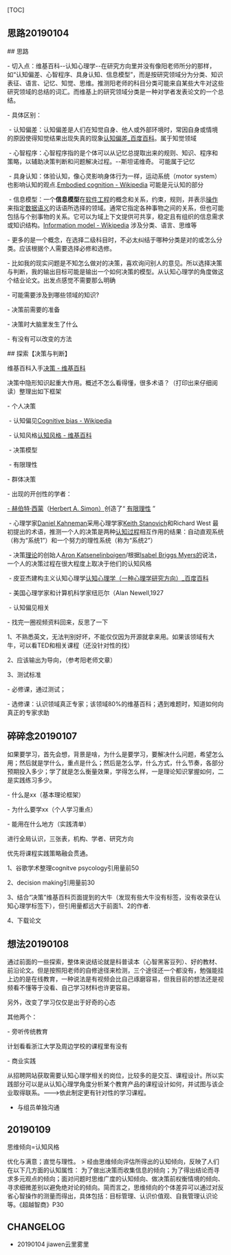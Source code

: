 

[TOC]

## 思路20190104

\## 思路

 

\- 切入点：维基百科--认知心理学--在研究方向里并没有像阳老师所分的那样，如“认知偏差、心智程序、具身认知、信息模型”，而是按研究领域分为分类、知识表征、语言、记忆、知觉、思维。推测阳老师的科目分类可能来自某些大牛对这些研究领域的总结的词汇。而维基上的研究领域分类是一种对学者发表论文的一个总结。

\- 具体区别：

​    \- 认知偏差：认知偏差是人们在知觉自身、他人或外部环境时，常因自身或情境的原因使得知觉结果出现失真的现象[认知偏差_百度百科](https://baike.baidu.com/item/%E8%AE%A4%E7%9F%A5%E5%81%8F%E5%B7%AE/401423?fr=aladdin)。属于知觉领域

​    \- 心智程序：心智程序指的是个体可以从记忆总提取出来的规则、知识、程序和策略，以辅助决策判断和问题解决过程。--斯坦诺维奇。    可能属于记忆

​    \- 具身认知：体验认知，像心灵影响身体行为一样，运动系统（motor system）也影响认知的观点.[Embodied cognition - Wikipedia](https://en.wikipedia.org/wiki/Embodied_cognition)  可能是元认知的部分

​    \- 信息模型：一个**信息模型**在[软件工程](https://en.wikipedia.org/wiki/Software_engineering)的概念和关系，约束，规则，并表示[操作](https://en.wikipedia.org/wiki/Operation_(mathematics))来指定[数据语义](https://en.wikipedia.org/wiki/Semantic_data_model)的话语所选择的领域。通常它指定各种事物之间的关系，但也可能包括与个别事物的关系。它可以为域上下文提供可共享，稳定且有组织的信息需求或知识结构。[Information model - Wikipedia](https://en.wikipedia.org/wiki/Information_model)  涉及分类、语言、思维等

\-  更多的是一个概念，在选择二级科目时，不必太纠结于哪种分类是对的或怎么分类。应该根据个人需要选择必修和选修。

\- 比如我的现实问题是不知怎么做对的决策，喜欢询问别人的意见。所以选择决策与判断，我的输出目标可能是输出一个如何决策的模型。从认知心理学的角度做这个结业论文。出发点感觉不需要那么明确

\- 可能需要涉及到哪些领域的知识?

  \- 决策前需要的准备

  \- 决策时大脑里发生了什么

  \- 有没有可以改变的方法

\## 探索【决策与判断】

维基百科入手[决策 - 维基百科](https://en.wikipedia.org/wiki/Decision-making)

决策中隐形知识起重大作用。概述不怎么看得懂，很多术语？（打印出来仔细阅读）整理出如下框架

\- 个人决策

​    \- 认知偏见[Cognitive bias - Wikipedia](https://en.wikipedia.org/wiki/Cognitive_bias)

​    \- 认知风格[认知风格 - 维基百科](https://en.wikipedia.org/wiki/Cognitive_style)

​    \- 决策模型

​    \- 有限理性

\- 群体决策

\- 出现的开创性的学者：

[    - 赫伯特·西蒙](https://en.wikipedia.org/wiki/Herbert_A._Simon)（[Herbert A. Simon）](https://en.wikipedia.org/wiki/Herbert_A._Simon)创造了“ [有限理性](https://en.wikipedia.org/wiki/Bounded_rationality) ”

​    \- 心理学家[Daniel Kahneman](https://en.wikipedia.org/wiki/Daniel_Kahneman)采用心理学家[Keith Stanovich](https://en.wikipedia.org/wiki/Keith_Stanovich)和Richard West 最初提出的术语，推测一个人的决策是两种[认知过程](https://en.wikipedia.org/wiki/Cognitive_process)相互作用的结果：自动直观系统（称为“系统1”）和一个努力的理性系统（称为“系统2”）

​    \- 决策[理论](https://en.wikipedia.org/wiki/Predispositioning_theory)的创始人[Aron Katsenelinboigen](https://en.wikipedia.org/wiki/Aron_Katsenelinboigen)/根据[Isabel Briggs Myers的](https://en.wikipedia.org/wiki/Isabel_Briggs_Myers)说法，一个人的决策过程在很大程度上取决于他们的认知风格

​    \- 皮亚杰建构主义认知心理学[认知心理学（一种心理学研究方向）_百度百科](https://baike.baidu.com/item/%E8%AE%A4%E7%9F%A5%E5%BF%83%E7%90%86%E5%AD%A6/4291)

​    \- 美国心理学家和计算机科学家纽厄尔（Alan Newell,1927

​    \- 认知偏见相关

 

\- 找完一圈视频资料回来，反思了一下

1、不熟悉英文，无法判别好坏，不能仅仅因为开源就拿来用。如果该领域有大牛，可以看TED和相关课程（还没针对性的找）

2、应该输出为导向，（参考阳老师文章）

3、测试标准

\- 必修课，通过测试；

\- 选修课：认识领域真正专家；该领域80%的维基百科；遇到难题时，知道如何向真正的专家求助



## 碎碎念20190107

如果要学习，首先会想，背景是啥，为什么是要学习，要解决什么问题，希望怎么用；然后就是学什么，重点是什么；然后是怎么学，什么方式，什么节奏，各部分预期投入多少；学了就是怎么衡量效果，学得怎么样，一是理论知识掌握如何，二是实践练习多少。

\- 什么是xx（基本理论框架）

\- 为什么要学xx（个人学习重点）

\- 能用在什么地方（实践清单）

进行全局认识，三张表，机构、学者、研究方向

优先将课程实践策略融会贯通。

1、谷歌学术整理cognitve psycology引用量前50

2、decision making引用量前30

3、结合“决策”维基百科页面提到的大牛（发现有些大牛没有标签，没有收录在认知心理学标签下），但引用量都远大于前面1、2的作者.

4、下载论文

## 想法20190108

通过前面的一些探索，整体来说结论就是科普读本（心智黑客豆列）、好的教材、前沿论文。但是按照阳老师的自修途径来检测，三个途径还一个都没有，勉强能挂上边的是在线教育，一种说法是有视频会比自己琢磨容易，但我目前的想法还是视频看不懂等于没看、自己学习材料也许更容易。

另外，改变了学习仅仅是出于好奇的心态

其他两个：

\- 旁听传统教育

计划看看浙江大学及周边学校的课程里有没有

\- 商业实践

从招聘网站获取需要认知心理学相关的岗位，比较多的是交互、课程设计。所以实践部分可以是从认知心理学角度分析某个教育产品的课程设计如何，并试图与该企业取得联系。--->依此制定更有针对性的学习课程。

- 与组员单独沟通


## 20190109

思维倾向=认知风格 


优化与满意；直觉与理性。
\> 经由思维倾向评估所得出的认知倾向，反映了人们在以下几方面的认知属性：
为了做出决策而收集信息的倾向；为了得出结论而寻求多元观点的倾向；面对问题时思维广度的认知倾向、做决策前权衡情境的倾向、寻求细微差别以避免绝对论的倾向。简而言之，思维倾向的个体差异可以通过对反省心智操作的测量而得出，具体包括：目标管理、认识价值观、自我管理认识论等。《超越智商》P30

 ## CHANGELOG

- 20190104 jiawen云里雾里

